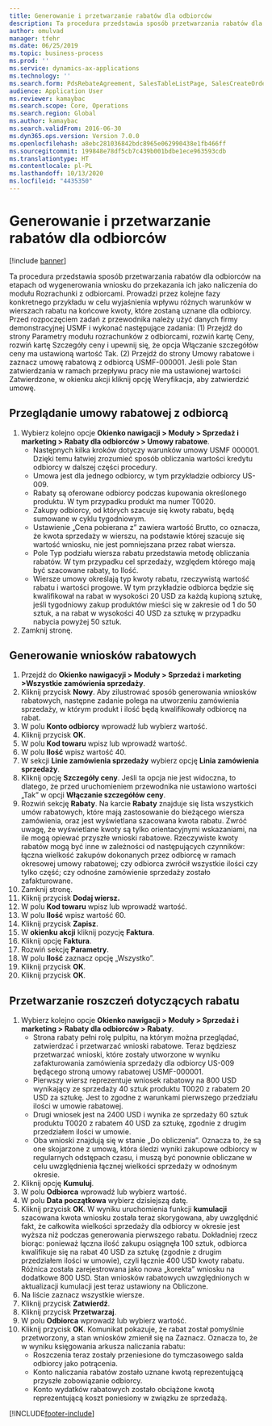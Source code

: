 ```yaml
---
title: Generowanie i przetwarzanie rabatów dla odbiorców
description: Ta procedura przedstawia sposób przetwarzania rabatów dla odbiorców na etapach od wygenerowania wniosku do przekazania ich jako naliczenia do modułu Rozrachunki z odbiorcami.
author: omulvad
manager: tfehr
ms.date: 06/25/2019
ms.topic: business-process
ms.prod: ''
ms.service: dynamics-ax-applications
ms.technology: ''
ms.search.form: PdsRebateAgreement, SalesTableListPage, SalesCreateOrder, SalesTable, MCRPriceHistory, SalesEditLines,  PdsRebateTableListPage, MCRBrokerWriteOffReason, MRCHierarchyAddCust, PdsItemRebateGroup, PdsRebate, PdsRebateProgramTMATable, PdsRebateTable, PdsRebateTableListPagePreviewPane, PdsRebateTrans, PdsRebateType_CustLookup
audience: Application User
ms.reviewer: kamaybac
ms.search.scope: Core, Operations
ms.search.region: Global
ms.author: kamaybac
ms.search.validFrom: 2016-06-30
ms.dyn365.ops.version: Version 7.0.0
ms.openlocfilehash: a8ebc281036842bdc8965e062990438e1fb466ff
ms.sourcegitcommit: 199848e78df5cb7c439b001bdbe1ece963593cdb
ms.translationtype: HT
ms.contentlocale: pl-PL
ms.lasthandoff: 10/13/2020
ms.locfileid: "4435350"
---
```

# <a name="generate-and-process-customer-rebates"></a>Generowanie i przetwarzanie rabatów dla odbiorców

[!include [banner](../../includes/banner.md)]

Ta procedura przedstawia sposób przetwarzania rabatów dla odbiorców na etapach od wygenerowania wniosku do przekazania ich jako naliczenia do modułu Rozrachunki z odbiorcami. Prowadzi przez kolejne fazy konkretnego przykładu w celu wyjaśnienia wpływu różnych warunków w wierszach rabatu na końcowe kwoty, które zostaną uznane dla odbiorcy. Przed rozpoczęciem zadań z przewodnika należy użyć danych firmy demonstracyjnej USMF i wykonać następujące zadania: (1) Przejdź do strony Parametry modułu rozrachunków z odbiorcami, rozwiń kartę Ceny, rozwiń kartę Szczegóły ceny i upewnij się, że opcja Włączanie szczegółów ceny ma ustawioną wartość Tak. (2) Przejdź do strony Umowy rabatowe i zaznacz umowę rabatową z odbiorcą USMF-000001. Jeśli pole Stan zatwierdzania w ramach przepływu pracy nie ma ustawionej wartości Zatwierdzone, w okienku akcji kliknij opcję Weryfikacja, aby zatwierdzić umowę.


## <a name="review-a-customer-rebate-agreement"></a>Przeglądanie umowy rabatowej z odbiorcą
1. Wybierz kolejno opcje **Okienko nawigacji > Moduły > Sprzedaż i marketing > Rabaty dla odbiorców > Umowy rabatowe**.
    - Następnych kilka kroków dotyczy warunków umowy USMF 000001. Dzięki temu łatwiej zrozumieć sposób obliczania wartości kredytu odbiorcy w dalszej części procedury.  
    - Umowa jest dla jednego odbiorcy, w tym przykładzie odbiorcy US-009.  
    - Rabaty są oferowane odbiorcy podczas kupowania określonego produktu. W tym przypadku produkt ma numer T0020.   
    - Zakupy odbiorcy, od których szacuje się kwoty rabatu, będą sumowane w cyklu tygodniowym.  
    - Ustawienie „Cena pobierana z” zawiera wartość Brutto, co oznacza, że kwota sprzedaży w wierszu, na podstawie której szacuje się wartość wniosku, nie jest pomniejszana przez rabat wiersza.  
    - Pole Typ podziału wiersza rabatu przedstawia metodę obliczania rabatów. W tym przypadku cel sprzedaży, względem którego mają być szacowane rabaty, to Ilość.   
    - Wiersze umowy określają typ kwoty rabatu, rzeczywistą wartość rabatu i wartości progowe. W tym przykładzie odbiorca będzie się kwalifikował na rabat w wysokości 20 USD za każdą kupioną sztukę, jeśli tygodniowy zakup produktów mieści się w zakresie od 1 do 50 sztuk, a na rabat w wysokości 40 USD za sztukę w przypadku nabycia powyżej 50 sztuk.  
2. Zamknij stronę.

## <a name="generate-rebate-claims"></a>Generowanie wniosków rabatowych
1. Przejdź do **Okienko nawigacyji > Moduły > Sprzedaż i marketing >Wszystkie zamówienia sprzedaży**.
2. Kliknij przycisk **Nowy**. Aby zilustrować sposób generowania wniosków rabatowych, następne zadanie polega na utworzeniu zamówienia sprzedaży, w którym produkt i ilość będą kwalifikowały odbiorcę na rabat.    
3. W polu **Konto odbiorcy** wprowadź lub wybierz wartość.
4. Kliknij przycisk **OK**.
5. W polu **Kod towaru** wpisz lub wprowadź wartość.
6. W polu **Ilość** wpisz wartość 40.
7. W sekcji **Linie zamówienia sprzedaży** wybierz opcję **Linia zamówienia sprzedaży**.
8. Kliknij opcję **Szczegóły ceny**. Jeśli ta opcja nie jest widoczna, to dlatego, że przed uruchomieniem przewodnika nie ustawiono wartości „Tak” w opcji **Włączanie szczegółów ceny**.     
9. Rozwiń sekcję **Rabaty**. Na karcie **Rabaty** znajduje się lista wszystkich umów rabatowych, które mają zastosowanie do bieżącego wiersza zamówienia, oraz jest wyświetlana szacowana kwota rabatu. Zwróć uwagę, że wyświetlane kwoty są tylko orientacyjnymi wskazaniami, na ile mogą opiewać przyszłe wnioski rabatowe. Rzeczywiste kwoty rabatów mogą być inne w zależności od następujących czynników: łączna wielkość zakupów dokonanych przez odbiorcę w ramach okresowej umowy rabatowej; czy odbiorca zwrócił wszystkie ilości czy tylko część; czy odnośne zamówienie sprzedaży zostało zafakturowane.
10. Zamknij stronę.
11. Kliknij przycisk **Dodaj wiersz.**
12. W polu **Kod towaru** wpisz lub wprowadź wartość.
13. W polu **Ilość** wpisz wartość 60.
14. Kliknij przycisk **Zapisz**.
15. W **okienku akcji** kliknij pozycję **Faktura**.
16. Kliknij opcję **Faktura**.
17. Rozwiń sekcję **Parametry**.
18. W polu **Ilość** zaznacz opcję „Wszystko”.
19. Kliknij przycisk **OK**.
20. Kliknij przycisk **OK**.

## <a name="process-rebate-claims"></a>Przetwarzanie roszczeń dotyczących rabatu
1. Wybierz kolejno opcje **Okienko nawigacji > Moduły > Sprzedaż i marketing > Rabaty dla odbiorców > Rabaty**.
    - Strona rabaty pełni rolę pulpitu, na którym można przeglądać, zatwierdzać i przetwarzać wnioski rabatowe. Teraz będziesz przetwarzać wnioski, które zostały utworzone w wyniku zafakturowania zamówienia sprzedaży dla odbiorcy US-009 będącego stroną umowy rabatowej USMF-000001.   
    - Pierwszy wiersz reprezentuje wniosek rabatowy na 800 USD wynikający ze sprzedaży 40 sztuk produktu T0020 z rabatem 20 USD za sztukę. Jest to zgodne z warunkami pierwszego przedziału ilości w umowie rabatowej.  
    - Drugi wniosek jest na 2400 USD i wynika ze sprzedaży 60 sztuk produktu T0020 z rabatem 40 USD za sztukę, zgodnie z drugim przedziałem ilości w umowie.  
    - Oba wnioski znajdują się w stanie „Do obliczenia”. Oznacza to, że są one skojarzone z umową, która śledzi wyniki zakupowe odbiorcy w regularnych odstępach czasu, i muszą być ponownie obliczane w celu uwzględnienia łącznej wielkości sprzedaży w odnośnym okresie.   
2. Kliknij opcję **Kumuluj**.
3. W polu **Odbiorca** wprowadź lub wybierz wartość.
4. W polu **Data początkowa** wybierz dzisiejszą datę.
5. Kliknij przycisk **OK**. W wyniku uruchomienia funkcji **kumulacji** szacowana kwota wniosku została teraz skorygowana, aby uwzględnić fakt, że całkowita wielkości sprzedaży dla odbiorcy w okresie jest wyższa niż podczas generowania pierwszego rabatu. Dokładniej rzecz biorąc: ponieważ łączna ilość zakupu osiągnęła 100 sztuk, odbiorca kwalifikuje się na rabat 40 USD za sztukę (zgodnie z drugim przedziałem ilości w umowie), czyli łącznie 400 USD kwoty rabatu. Różnica została zarejestrowana jako nowa „korekta” wniosku na dodatkowe 800 USD. Stan wniosków rabatowych uwzględnionych w aktualizacji kumulacji jest teraz ustawiony na Obliczone. 
6. Na liście zaznacz wszystkie wiersze.
7. Kliknij przycisk **Zatwierdź**.
8. Kliknij przycisk **Przetwarzaj**.
9. W polu **Odbiorca** wprowadź lub wybierz wartość.
10. Kliknij przycisk **OK**. Komunikat pokazuje, że rabat został pomyślnie przetworzony, a stan wniosków zmienił się na Zaznacz. Oznacza to, że w wyniku księgowania arkusza naliczania rabatu:
    - Roszczenia teraz zostały przeniesione do tymczasowego salda odbiorcy jako potrącenia.
    - Konto naliczania rabatów zostało uznane kwotą reprezentującą przyszłe zobowiązanie odbiorcy.
    - Konto wydatków rabatowych zostało obciążone kwotą reprezentującą koszt poniesiony w związku ze sprzedażą.   



[!INCLUDE[footer-include](../../../includes/footer-banner.md)]